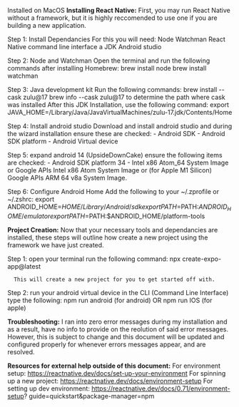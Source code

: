 Installed on MacOS
**Installing React Native:**
      First, you may run React Native without a framework, but it is highly reccomended to use one if you are building a new application. 
      
Step 1: Install Dependancies
   For this you will need:
      Node
      Watchman
      React Native command line interface
      a JDK
      Android studio

Step 2: Node and Watchman
   Open the terminal and run the following commands after installing Homebrew:
      brew install node
      brew install watchman

Step 3: Java development kit
   Run the following commands:
      brew install --cask zulu@17
      brew info --cask zulu@17 to determine the path where cask was installed
   After this JDK Installation, use the following command:
      export JAVA_HOME=/Library/Java/JavaVirtualMachines/zulu-17.jdk/Contents/Home

Step 4: Install android studio
   Download and install android studio and during the wizard installation ensure these are checked:
      - Android SDK
      - Android SDK platform
      - Android Virtual device

Step 5: expand android 14 (UpsideDownCake)
   ensure the following items are checked:
      - Android SDK platform 34
      - Intel x86 Atom_64 System Image or Google APIs Intel x86 Atom System Image or (for Apple M1             Silicon) Google APIs ARM 64 v8a System Image.

Step 6: Configure Android Home
   Add the following to your ~/.zprofile or ~/.zshrc:
      export ANDROID_HOME=$HOME/Library/Android/sdk
      export PATH=$PATH:$ANDROID_HOME/emulator
      export PATH=$PATH:$ANDROID_HOME/platform-tools

**Project Creation:**
   Now that your necessary tools and dependancies are installed, these steps will outline how create
   a new project using the framework we have just created.

   Step 1: open your terminal
      run the following command:
         npx create-expo-app@latest

      This will create a new project for you to get started off with.

   Step 2: run your android virtual device
      in the CLI (Command Line Interface) type the following:
         npm run android (for android) OR
         npm run IOS (for apple)


**Troubleshooting:**
   I ran into zero error messages during my installation and as a result, have no info to provide on the reolution of said error messages. 
   However, this is subject to change and this document will be updated and configured properly for whenever errors messages appear, and are resolved. 


**Resources for external help outside of this document:**
   For environment setup: https://reactnative.dev/docs/set-up-your-environment
   For spinning up a new project: https://reactnative.dev/docs/environment-setup
   For setting up dev environment: https://reactnative.dev/docs/0.71/environment-setup?         guide=quickstart&package-manager=npm
      
